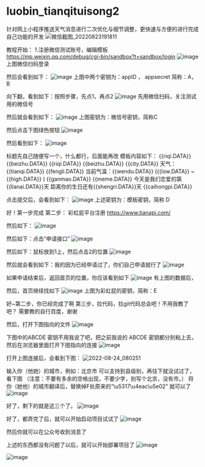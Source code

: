 # luobin_tianqituisong2
针对网上小程序推送天气消息进行二次优化与细节调整，更快速与方便的进行完成自己功能的开发
![微信截图_20220823191811](https://user-images.githubusercontent.com/49942853/186187246-57116212-e0ac-471d-a78e-406546b8a298.png)

教程开始：
1.注册微信测试账号，编辑模板 https://mp.weixin.qq.com/debug/cgi-bin/sandbox?t=sandbox/login
![image](https://user-images.githubusercontent.com/49942853/186187612-faac431e-c8e7-43e8-9cb5-7ec74f338cfb.png)
上图微信扫码登录

然后会看到如下：
![image](https://user-images.githubusercontent.com/49942853/186188268-e27e727b-9720-4365-89b9-aab78bb23d68.png)
上图中两个密钥为：appID ， appsecret 简称：A，B

向下翻，看到如下：按照步骤，先点1，再点2
![image](https://user-images.githubusercontent.com/49942853/186188977-ea12e1bb-4067-4c2c-84cf-20fbb1b1f6ae.png)
先用微信扫码，关注测试用的微信号

然后就会看到如下：
![image](https://user-images.githubusercontent.com/49942853/186189521-402ea10b-f73c-4493-8995-5bcf3c1bc516.png)
上图密钥为：微信号密钥，简称C

然后点击下图绿色按钮
![image](https://user-images.githubusercontent.com/49942853/186190709-2c05db84-a90d-4606-a799-a0a31a60e288.png)

然后看到如下：
![image](https://user-images.githubusercontent.com/49942853/186191271-e6eb05a3-46b7-47bd-bacf-989a98d47c56.png)

标题先自己随便写一个，什么都行，后面能再改
模板内容如下：
{{riqi.DATA}} {{beizhu.DATA}} 
{{riqi.DATA}} {{beizhu.DATA}} 
{{city.DATA}} 天气：{{tianqi.DATA}} {{fengli.DATA}} 
当前气温：{{wendu.DATA}} ({{low.DATA}} ~{{high.DATA}} )
{{ganmao.DATA}} 
{{meme.DATA}} 
今天是我们恋爱的第{{lianai.DATA}}天 
距离你的生日还有{{shengri.DATA}}天 
{{caihongpi.DATA}} 

点击提交后，会看到如下：
![image](https://user-images.githubusercontent.com/49942853/186192229-6bc555ae-fdfd-4267-8489-9da89b3900a6.png)
上述密钥为：模板密钥，简称 D

好！第一步完成
第二步：
彩虹屁平台注册
https://www.tianapi.com/

然后如下：
![image](https://user-images.githubusercontent.com/49942853/186193577-5d676b0e-47b8-4295-8aba-641b4849a082.png)

然后如下：点击“申请接口”
![image](https://user-images.githubusercontent.com/49942853/186193828-08f32465-8922-44aa-aaa8-9f2c90353f0f.png)

然后如下：鼠标放到1上，然后点击2的位置
![image](https://user-images.githubusercontent.com/49942853/186194237-d2c48b01-d366-40a0-ad72-bb3245abb15c.png)

然后就会看到如下：我的因为已经申请过了，你们自己申请就行了
![image](https://user-images.githubusercontent.com/49942853/186284825-5ca19809-d7ec-4e2b-90b8-fc0ab936d3c5.png)

如果申请结束后，返回首页的位置，你应该看到如下
![image](https://user-images.githubusercontent.com/49942853/186284980-f8486e43-e347-4ec7-b38f-9c56b5dcf1f0.png)
有上图的数据后，

然后，首页继续找如下
![image](https://user-images.githubusercontent.com/49942853/186285367-cab101b3-314e-4c48-b84f-3e3216a64dcf.png)
上图为彩虹屁的密钥，简称：E

好~第二步，你已经完成了啊
第三步，拉代码，拉git代码总会吧！不用我教了吧？
需要教的自行百度，谢谢

然后，打开下图指向的文件
![image](https://user-images.githubusercontent.com/49942853/186285677-e82fa467-d7f2-47e0-9119-ae6a1e446dc7.png)

下图中的ABCDE 密钥不用我说了吧，把之前我说的 ABCDE 密钥都分别粘上去，然后在浏览器里面打开下图指向的连接
![image](https://user-images.githubusercontent.com/49942853/186287220-2c7bd63f-48a3-470a-af41-b62eb2507506.png)

打开上图连接后，会看到下图：
![2022-08-24_080251](https://user-images.githubusercontent.com/49942853/186286890-e9c37387-4cef-4515-8180-40761fbcfca4.png)

输入你（他她）的城市，例如：北京市
可以支持到县级别，再往下就没试过了，看下图
（注意：不要有多余的空格出现，不要少字，别写个北京，没有市。）
将你（她他）的城市翻译后，替换掉F处原来的“\u5317\u4eac\u5e02” 就可以了
![image](https://user-images.githubusercontent.com/49942853/186287512-907ac5a9-c691-4ac8-b6ec-68cb463349a8.png)

好了，剩下的就是这三个了。
![image](https://user-images.githubusercontent.com/49942853/186287832-d6b6e43a-75c8-4c5c-947b-f244d6d6ed88.png)

好了，都弄完了后，就可以开始启动项目试试了
![image](https://user-images.githubusercontent.com/49942853/186290829-55b85fb2-d214-4b5f-977b-ef16e0a3fa53.png)

然后你就可以在公众号收到消息了

上述的东西都没有问题了以后，就可以开始部署项目了
![image](https://user-images.githubusercontent.com/49942853/186290423-ffd84194-265b-4758-8594-38fa1a020f72.png)

![image](https://user-images.githubusercontent.com/49942853/186290901-f6de7fc7-ca00-498b-be59-387b18cdd350.png)

